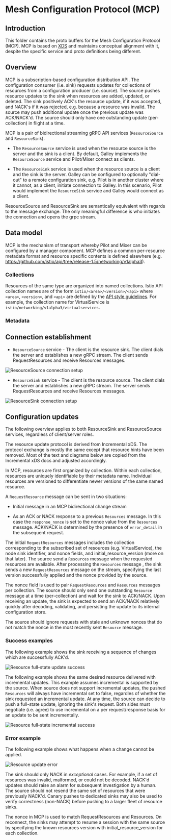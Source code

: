 # Mesh Configuration Protocol (MCP)

## Introduction

This folder contains the proto buffers for the Mesh Configuration
Protocol (MCP). MCP is based on
[XDS](https://github.com/envoyproxy/data-plane-api/blob/master/xds_protocol.rst#streaming-grpc-subscriptions)
and maintains conceptual alignment with it, despite the specific
service and proto definitions being different.

## Overview

MCP is a subscription-based configuration distribution API. The
configuration consumer (i.e. sink) requests updates for collections of
resources from a configuration producer (i.e. source). The source
pushes resource updates to the sink when resources are added, updated,
or deleted. The sink positively ACK's the resource update, if it was
accepted, and NACK's if it was rejected, e.g. because a resource was
invalid. The source may push additional update once the previous
update was ACK/NACK'd. The source should only have one outstanding
update (per-collection) in flight at a time.

MCP is a pair of bidirectional streaming gRPC API services
(`ResourceSource` and `ResourceSink`).

* The `ResourceSource` service is used when the resource source is the
server and the sink is a client. By default, Galley implements the
`ResourceSource` service and Pilot/Mixer connect as clients.

* The `ResourceSink` service is used when the resource source is a
client and the sink is the server. Galley can be configured to
optionally "dial-out" to a remote configuration sink, e.g. Pilot is in
another cluster where it cannot, as a client, initiate
connection to Galley. In this scenario, Pilot would implement the
`ResourceSink` service and Galley would connect as a client.

ResourceSource and ResourceSink are semantically equivalent with
regards to the message exchange. The only meaningful difference is who
initiates the connection and opens the grpc stream.

## Data model

MCP is the mechanism of transport whereby Pilot and Mixer can be
configured by a manager component. MCP defines a common per-resource
metadata format and resource specific contents is defined elsewhere
(e.g. <https://github.com/istio/api/tree/release-1.5/networking/v1alpha3>).

### Collections

Resources of the same type are organized into named
collections. Istio API collection names are of the form
`istio/<area>/<version>/<api>` where `<area>`, `<version>`, and `<api>`
are defined by the [API style guidelines](../GUIDELINES.md). For
example, the collection name for VirtualService is
`istio/networking/v1alpha3/virtualservices`.

### Metadata

## Connection establishment

* `ResourceSource` service - The client is the resource sink. The
client dials the server and establishes a new gRPC stream. The client
sends RequestResources and receive Resources messages.

![ResourceSource connection setup](v1alpha1/diagrams/ResourceSource-connection-setup.svg)

* `ResourceSink` service - The client is the resource source. The
client dials the server and establishes a new gRPC stream. The server
sends RequestResources and receive Resources messages.

![ResourceSink connection setup](v1alpha1/diagrams/ResourceSink-connection-setup.svg)

## Configuration updates

The following overview applies to both ResourceSink and ResourceSource
services, regardless of client/server roles.

The resource update protocol is derived from Incremental xDS. The
protocol exchange is mostly the same except that resource hints have
been removed. Most of the text and diagrams below are copied from the
Incremental xDS docs and adjusted accordingly.

In MCP, resources are first organized by collection. Within each
collection, resources are uniquely identifiable by their metadata
name. Individual resources are versioned to differentiate newer
versions of the same named resource.

A `RequestResource` message can be sent in two situations:

* Initial message in an MCP bidirectional change stream

* As an ACK or NACK response to a previous `Resources` message. In
this case the `response_nonce` is set to the nonce value from the
`Resources` message. ACK/NACK is determined by the presence of
`error_detail` in the subsequent request.

The initial `RequestResources` messages includes the collection
corresponding to the subscribed set of resources
(e.g. VirtualService), the node sink identifier, and nonce fields, and
initial_resource_version (more on that later). The source send a
`Resources` message when the requested resources are available.  After
processing the `Resources` message , the sink sends a new
`RequestResources` message on the stream, specifying the last version
successfully applied and the nonce provided by the source.

The nonce field is used to pair `RequestResources` and `Resources`
messages per collection. The source should only send one outstanding
`Resource` message at a time (per-collection) and wait for the sink to
ACK/NACK. Upon receiving an update, the sink is expected to send an
ACK/NACK relatively quickly after decoding, validating, and persisting
the update to its internal configuration store.

The source should ignore requests with stale and unknown nonces that
do not match the nonce in the most recently sent `Resource` message.

### Success examples

The following example shows the sink receiving a sequence of changes
which are successfully ACK'd.

![Resource full-state update success](v1alpha1/diagrams/collection-full-state-update-success.svg)

The following example shows the same desired resource delivered with
incremental updates. This example assumes incremental is supported by
the source. When source does not support incremental updates, the
pushed `Resources` will always have incremental set to false,
regardles of whether the sink requested an incremental update. At any
time, the source can decide to push a full-state update, ignoring the
sink's request. Both sides must negotiate (i.e. agree) to use
incremental on a per request/response basis for an update to be sent
incrementally.

![Resource full-state incremental success](v1alpha1/diagrams/collection-incremental-update-success.svg)

### Error example

The following example shows what happens when a change cannot be applied.

![Resource update error](v1alpha1/diagrams/collection-update-error.svg)

The sink should only NACK in _exceptional_ cases. For example, if a set of
resources was invalid, malformed, or could not be decoded. NACK'd updates
should raise an alarm for subsequent investigation by a human. The source
should not resend the same set of resources that were previously NACK'd.
Canary pushes to dedicated sinks may also be used to verify correctness
(non-NACK) before pushing to a larger fleet of resource sinks.

The nonce in MCP is used to match RequestResources and Resources. On
reconnect, the sinks may attempt to resume a session with the same
source by specifying the known resources version with
initial_resource_version for each collection.
